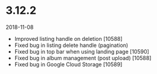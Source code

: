 # 3.12.2

2018-11-08

- Improved listing handle on deletion [10588]
- Fixed bug in listing delete handle (pagination)
- Fixed bug in top bar when using landing page [10590]
- Fixed bug in album management (post upload) [10588]
- Fixed bug in Google Cloud Storage [10589]
